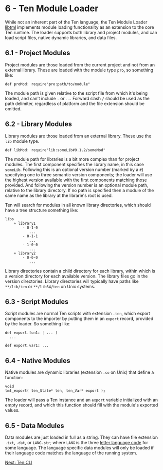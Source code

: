 # <a name="6">6 - Ten Module Loader</a>
While not an inherent part of the Ten language, the Ten Module Loader
[libtml](https://github.com/ten-lang/libtml) implements module loading
functionality as an extension to the core Ten runtime.  The loader
supports both library and project modules, and can load script files,
native dynamic libraries, and data files.

## <a name="6.1">6.1 - Project Modules</a>
Project modules are those loaded from the current project and not
from an external library.  These are loaded with the module type
`pro`, so something like:

    def proMod: require"pro:path/to/module"

The module path is given relative to the script file from which
it's being loaded, and can't include `.` or `..`.  Forward slash
`/` should be used as the path delimiter, regardless of platform
and the file extension should be omitted.

## <a name="6.2">6.2 - Library Modules</a>
Library modules are those loaded from an external library.  These
use the `lib` module type.

    def libMod: require"lib:someLib#0.1.2/someMod"

The module path for libraries is a bit more complex than for
project modules.  The first component specifies the library
name, in this case `someLib`.  Following this is an optional
version number (marked by a `#`) specifying one to three semantic
version components; the loader will use the highest version
available with the first components matching those provided. And
following the version number is an optional module path, relative
to the library directory.  If no path is specified then a module
of the same name as the library at the librarie's root is used.

Ten will search for modules in all known library directories, which
should have a tree structure something like:

    libs
        + library1
            - 0-1-0
               ...
            - 0-1-1
               ...
            - 1-0-0
               ...
        + library2
            - 0-0-0
               ...


Library directories contain a child directory for each library, within
which is a version directory for each available version.  The library
files go in the version directories.  Library directories will typically
have paths like `**/lib/ten` or `**/lib64/ten` on Unix systems.


## <a name="6.3">6.3 - Script Modules</a>
Script modules are normal Ten scripts with extension `.ten`, which export
components to the importer by putting them in an `export` record, provided
by the loader.  So something like:

    def export.fun1: [ ... ]
      ...

    def export.var1: ...

## <a name="6.4">6.4 - Native Modules</a>
Native modules are dynamic libraries (extension `.so` on Unix) that
define a function:

    void
    tml_export( ten_State* ten, ten_Var* export );

The loader will pass a Ten instance and an `export` variable initialized
with an empty record, and which this function should fill with the
module's exported values.

## <a name="6.5">6.5 - Data Modules</a>
Data modules are just loaded in full as a string.  They can have file
extension `.txt`, `.dat`, or `LANG.str`; where `LANG` is the three [letter
language code](https://www.loc.gov/standards/iso639-2/php/code_list.php)
for some language.  The language specific data modules will only be loaded
if their language code matches the language of the running system.

[Next: Ten CLI](ten-cli.md)
